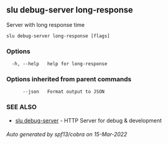## slu debug-server long-response

Server with long response time

```
slu debug-server long-response [flags]
```

### Options

```
  -h, --help   help for long-response
```

### Options inherited from parent commands

```
      --json   Format output to JSON
```

### SEE ALSO

* [slu debug-server](slu_debug-server.md)	 - HTTP Server for debug & development

###### Auto generated by spf13/cobra on 15-Mar-2022
